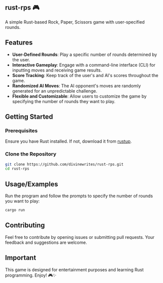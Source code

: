 
## rust-rps 🎮

A simple Rust-based Rock, Paper, Scissors game with user-specified rounds.

## Features

- **User-Defined Rounds**: Play a specific number of rounds determined by the user.
- **Interactive Gameplay**: Engage with a command-line interface (CLI) for inputting moves and receiving game results.
- **Score Tracking**: Keep track of the user's and AI's scores throughout the game.
- **Randomized AI Moves**: The AI opponent's moves are randomly generated for an unpredictable challenge.
- **Flexible and Customizable**: Allow users to customize the game by specifying the number of rounds they want to play.

## Getting Started

### Prerequisites

Ensure you have Rust installed. If not, download it from [rustup](https://rustup.rs/).

### Clone the Repository

```bash
git clone https://github.com/divinewrites/rust-rps.git
cd rust-rps
```

## Usage/Examples

Run the program and follow the prompts to specify the number of rounds you want to play:

```bash
cargo run
```

## Contributing
Feel free to contribute by opening issues or submitting pull requests. Your feedback and suggestions are welcome.

## Important
This game is designed for entertainment purposes and learning Rust programming. Enjoy! 🎮✨